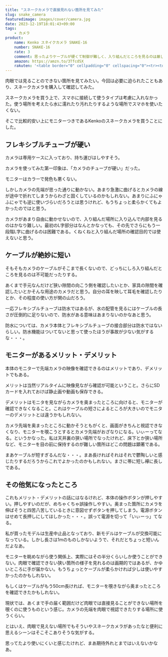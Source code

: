 ```yaml
---
title: "スネークカメラで直接見れない箇所を見てみた"
slug: snake_camera
featuredimage: images/cover/camera.jpg
date: 2023-12-19T18:01:43+09:00
tags:
    - カメラ
product:
    name: Kenko スネイクカメラ SNAKE-16
    number: SNAKE-16
    rate: 3
    comment: 思ったよりケーブルが硬くて制御が難しく、入り組んだところを見るのは厳しい。
    amazon: https://amzn.to/3TfcdSX
    rakuten: '<table border="0" cellpadding="0" cellspacing="0"><tr><td><div style="border:1px solid #95a5a6;border-radius:.75rem;background-color:#FFFFFF;width:504px;margin:0px;padding:5px;text-align:center;overflow:hidden;"><table><tr><td style="width:240px"><a href="https://hb.afl.rakuten.co.jp/ichiba/0e95387f.f2aef20d.0e953880.25e412bd/?pc=https%3A%2F%2Fproduct.rakuten.co.jp%2Fproduct%2F-%2Fd538b3c868696fb41d66d928e48d8d45%2F&link_type=picttext&ut=eyJwYWdlIjoiaXRlbSIsInR5cGUiOiJwaWN0dGV4dCIsInNpemUiOiIyNDB4MjQwIiwibmFtIjoxLCJuYW1wIjoicmlnaHQiLCJjb20iOjEsImNvbXAiOiJkb3duIiwicHJpY2UiOjEsImJvciI6MSwiY29sIjoxLCJiYnRuIjoxLCJwcm9kIjoxLCJhbXAiOmZhbHNlfQ%3D%3D" target="_blank" rel="nofollow sponsored noopener" style="word-wrap:break-word;"><img src="https://hbb.afl.rakuten.co.jp/hgb/37e20eaa.149d7d31.37e20eab.8d4c66a0/?me_id=1230603&item_id=10033568&pc=https%3A%2F%2Fthumbnail.image.rakuten.co.jp%2F%400_mall%2Faruyan%2Fcabinet%2F08698498%2Fg06t0816865a.jpg%3F_ex%3D240x240&s=240x240&t=picttext" border="0" style="margin:2px" alt="" title=""></a></td><td style="vertical-align:top;width:248px;display: block;"><p style="font-size:12px;line-height:1.4em;text-align:left;margin:0px;padding:2px 6px;word-wrap:break-word"><a href="https://hb.afl.rakuten.co.jp/ichiba/0e95387f.f2aef20d.0e953880.25e412bd/?pc=https%3A%2F%2Fproduct.rakuten.co.jp%2Fproduct%2F-%2Fd538b3c868696fb41d66d928e48d8d45%2F&link_type=picttext&ut=eyJwYWdlIjoiaXRlbSIsInR5cGUiOiJwaWN0dGV4dCIsInNpemUiOiIyNDB4MjQwIiwibmFtIjoxLCJuYW1wIjoicmlnaHQiLCJjb20iOjEsImNvbXAiOiJkb3duIiwicHJpY2UiOjEsImJvciI6MSwiY29sIjoxLCJiYnRuIjoxLCJwcm9kIjoxLCJhbXAiOmZhbHNlfQ%3D%3D" target="_blank" rel="nofollow sponsored noopener" style="word-wrap:break-word;">ケンコー ス スネイクカメラ SNAKE-16 LEDライト付き 防水 フレキシブルチューブ 2.5型 TFT 防塵・防水仕様 新品 送料無料</a></p><div style="margin:10px;"><a href="https://hb.afl.rakuten.co.jp/ichiba/0e95387f.f2aef20d.0e953880.25e412bd/?pc=https%3A%2F%2Fproduct.rakuten.co.jp%2Fproduct%2F-%2Fd538b3c868696fb41d66d928e48d8d45%2F&link_type=picttext&ut=eyJwYWdlIjoiaXRlbSIsInR5cGUiOiJwaWN0dGV4dCIsInNpemUiOiIyNDB4MjQwIiwibmFtIjoxLCJuYW1wIjoicmlnaHQiLCJjb20iOjEsImNvbXAiOiJkb3duIiwicHJpY2UiOjEsImJvciI6MSwiY29sIjoxLCJiYnRuIjoxLCJwcm9kIjoxLCJhbXAiOmZhbHNlfQ%3D%3D" target="_blank" rel="nofollow sponsored noopener" style="word-wrap:break-word;"><img src="https://static.affiliate.rakuten.co.jp/makelink/rl.svg" style="float:left;max-height:27px;width:auto;margin-top:0" ></a><a href="https://hb.afl.rakuten.co.jp/ichiba/0e95387f.f2aef20d.0e953880.25e412bd/?pc=https%3A%2F%2Fproduct.rakuten.co.jp%2Fproduct%2F-%2Fd538b3c868696fb41d66d928e48d8d45%2F%3Fscid%3Daf_pc_bbtn&link_type=picttext&ut=eyJwYWdlIjoiaXRlbSIsInR5cGUiOiJwaWN0dGV4dCIsInNpemUiOiIyNDB4MjQwIiwibmFtIjoxLCJuYW1wIjoicmlnaHQiLCJjb20iOjEsImNvbXAiOiJkb3duIiwicHJpY2UiOjEsImJvciI6MSwiY29sIjoxLCJiYnRuIjoxLCJwcm9kIjoxLCJhbXAiOmZhbHNlfQ==" target="_blank" rel="nofollow sponsored noopener" style="word-wrap:break-word;"><div style="float:right;width:41%;height:27px;background-color:#bf0000;color:#fff!important;font-size:12px;font-weight:500;line-height:27px;margin-left:1px;padding: 0 12px;border-radius:16px;cursor:pointer;text-align:center;"> 楽天で購入 </div></a></div></td></tr></table></div><br><p style="color:#000000;font-size:12px;line-height:1.4em;margin:5px;word-wrap:break-word"></p></td></tr></table>'
---
```


肉眼では見ることのできない箇所を見てみたい。今回は必要に迫られたこともあり、スネークカメラを購入して確認してみた。

スネークカメラを買う上で、スマホに接続して使うタイプは考慮に入れなかった。使う場所を考えたら水に濡れたり汚れたりするような場所でスマホを使いたくない。

そこで比較的安い上にモニターつきであるKenkoのスネークカメラを買うことにした。

<!--more-->

## フレキシブルチューブが硬い

カメラは専用ケースに入っており、持ち運びはしやすそう。

カメラを使ってみた第一印象は、「カメラのチューブが硬い」だった。

モニターはカラーで発色も悪くない。

しかしカメラの先端が思った通りに動かない。あまり急激に曲げるとカメラの線が途中で折れてしまうからわざと固くしているのかもしれない。あまりにふにゃふにゃでも逆に使いづらいだろうとは思うけれど、もうちょっと柔らかくてもよかったのではと思う。

カメラがあまり自由に動かせないので、入り組んだ場所に入り込んで内部を見るのはかなり難しい。最初のL字部分はなんとかなっても、その先でさらにもう一段階L字に曲げるのは困難である。くねくねと入り組んだ場所の確認目的では使えないと思う。

## ケーブルが絶妙に短い

そもそもカメラのケーブルがそこまで長くないので、どっちにしろ入り組んだところを見るのは不可能だったりする。

あくまで手元なんだけど狭い隙間の向こう側を確認したいとか、家具の隙間を確認したいとかそんな用途のカメラだと思う。自分の耳を映して耳毛を確認したりとか、その程度の使い方が関の山だろう。

一応フレキシブルチューブは防水ではあるが、水の配管を見るにはケーブルの長さが圧倒的に足りないので、防水がある意味はあまりないのかなあと思う。

防水については、カメラ本体とフレキシブルチューブの接合部分は防水ではないらしい。防水機能はついてないと思って使ったほうが事故が少ない気がするな・・・。

## モニターがあるメリット・デメリット

本体のモニターで先端カメラの映像を確認できるのはメリットであり、デメリットでもある。

メリットは当然リアルタイムに映像見ながら確認が可能ということ。さらにSDカードを入れておけば静止画や動画も保存できる。

デメリットはモニタを見ながらカメラを奥まったところに向けると、モニターが確認できなくなること。これはケーブルの短さによるところが大きいのでモニターのデメリットとは違うかもしれない。

カメラ先端を奥まったところに動かそうともがくと、画面がきちんと視認できなくなり、モニターを覗こうとするとカメラ先端がおざなりになる。いぃーってなる。というかなった。私は天井裏の狭い場所でなったけれど、床下とか狭い場所など、モニターを目の前に保持するのが難しい箇所ほどこの問題は顕著である。

まあケーブルが短すぎるんだな・・・。まあ長ければそれはそれで鬱陶しいと感じたりするだろうからこれでよかったのかもしれない。まさに帯に短し襷に長しである。

## その他気になったところ

これもメリット・デメリットの話にはなるけれど、本体の操作ボタンが押しやすい。押しやすいのだが、めちゃくちゃ誤操作しやすい。奥まった箇所にカメラを伸ばそうと四苦八苦しているときに意図せずボタンを押してしまう。電源ボタンはせめて長押しにしてほしかった・・・。誤って電源を切って「いぃーっ」てなる。

私が買ったモデルは生産中止品となっており、新モデルはケーブルが交換可能になっている。しかし長さは1mのものしかないようで、それだとちょっと短いんだよなあ。

モニターを眺めながら使う関係上、実際にはその半分くらいしか使うことができない。肉眼で確認できない狭い箇所の様子を見れるのは画期的ではあるが、かゆいところに手が届かない。もうちょっとケーブルが柔らかければ少しは使いやすかったのかもしれない。

もしくはケーブルがもう50cm長ければ、モニターを覗きながら奥まったところを確認できたかもしれない。

現状では、あくまで手の届く範囲だけど肉眼では直接見ることができない場所を覗くのに使うものという感じ。カメラの先端を肉眼で視認できたりする場所に使うくらい。

とはいえ、肉眼で見えない場所でもそういやスネークカメラがあったなと便利に思えるシーンはそこそこありそうな気がする。

思ってたより使いにくいと感じたけれど、まあ期待外れとまではいえないかなあ。